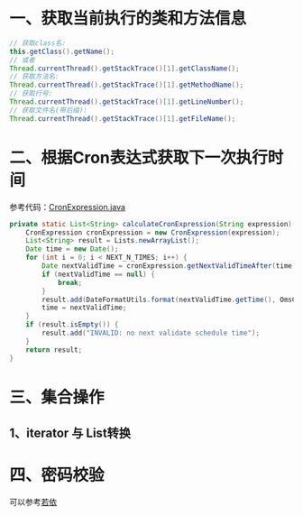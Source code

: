 # 一、获取当前执行的类和方法信息

```java
// 获取class名:
this.getClass().getName();
// 或者
Thread.currentThread().getStackTrace()[1].getClassName();
// 获取方法名:
Thread.currentThread().getStackTrace()[1].getMethodName();
// 获取行号:
Thread.currentThread().getStackTrace()[1].getLineNumber();
// 获取文件名(带后缀):
Thread.currentThread().getStackTrace()[1].getFileName();
```

# 二、根据Cron表达式获取下一次执行时间

参考代码：[CronExpression.java](source/CronExpression.java)

```java
private static List<String> calculateCronExpression(String expression) throws ParseException {
    CronExpression cronExpression = new CronExpression(expression);
    List<String> result = Lists.newArrayList();
    Date time = new Date();
    for (int i = 0; i < NEXT_N_TIMES; i++) {
        Date nextValidTime = cronExpression.getNextValidTimeAfter(time);
        if (nextValidTime == null) {
            break;
        }
        result.add(DateFormatUtils.format(nextValidTime.getTime(), OmsConstant.TIME_PATTERN));
        time = nextValidTime;
    }
    if (result.isEmpty()) {
        result.add("INVALID: no next validate schedule time");
    }
    return result;
}
```

# 三、集合操作

## 1、iterator 与 List转换

# 四、密码校验

可以参考[若依](https://gitee.com/y_project/RuoYi-Vue)

